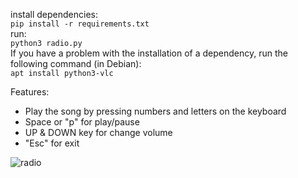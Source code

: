 install dependencies:\
```pip install -r requirements.txt```\
run:\
```python3 radio.py```\
If you have a problem with the installation of a dependency, run the following command (in Debian):\
```apt install python3-vlc```

Features:
- Play the song by pressing numbers and letters on the keyboard
- Space or "p" for play/pause
- UP & DOWN key for change volume
- "Esc" for exit

![radio](https://github.com/seyedmahdi4/radio/blob/main/img2.png/?raw=true)
